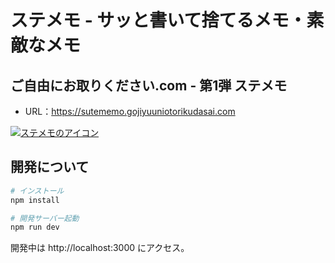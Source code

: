 # ステメモ - サッと書いて捨てるメモ・素敵なメモ

## ご自由にお取りください.com - 第1弾 ステメモ

- URL：https://sutememo.gojiyuuniotorikudasai.com

[![ステメモのアイコン](https://github.com/thasegawakaihatsu/sutememo/blob/main/public/icons/rounded-app-icon-192x192.png)](https://sutememo.gojiyuuniotorikudasai.com)

## 開発について

```bash
# インストール
npm install

# 開発サーバー起動
npm run dev
```

開発中は http://localhost:3000 にアクセス。
